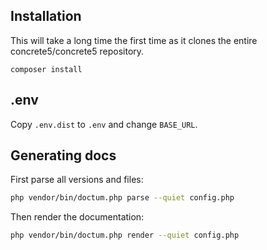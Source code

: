 ## Installation

This will take a long time the first time as it clones the entire concrete5/concrete5 repository.
```
composer install
```

## .env

Copy `.env.dist` to `.env` and change `BASE_URL`.

## Generating docs

First parse all versions and files:

```bash
php vendor/bin/doctum.php parse --quiet config.php
```

Then render the documentation:

```bash 
php vendor/bin/doctum.php render --quiet config.php
```
